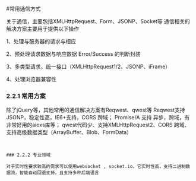 #常用通信方式


关于通信，主要包括XMLHttpRequest、Form、JSONP、Socket等
通信相关的解决方案主要用于提供以下操作

1、处理与服务器的请求与相应

2、预处理请求数据与响应数据 Error/Success 的判断封装

3、多类型请求，统一接口（XMLHttpRequest1/2、JSONP、iFrame）

4、处理浏览器兼容性


### 2.2.1  常用方案

除了jQuery等，其他常用的通信解决方案有Reqwest、qwest等
Reqwest支持JSONP，稳定性高，IE6+支持，CORS 跨域；
Promise/A 支持 异步，跨域，有非常好用的aioxs库等；
qwest代码少、支持XMLHttpRequest2、CORS 跨域、支持高级数据类型（ArrayBuffer、Blob、FormData）
 ```


### 2.2.2 专业领域

对于实时性要求较高的需求可以使用websocket , socket.io，它实时性高，支持二进制数据流，智能自动回退支持，且支持多种后端语言
 ```






